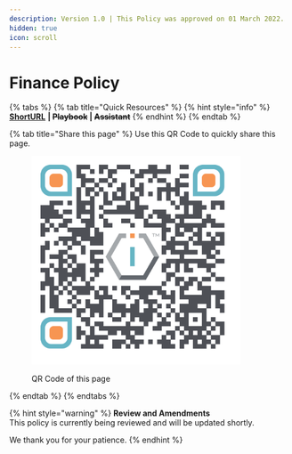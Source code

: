```yaml
---
description: Version 1.0 | This Policy was approved on 01 March 2022.
hidden: true
icon: scroll
---
```


# Finance Policy



{% tabs %}
{% tab title="Quick Resources" %}
{% hint style="info" %}
[**ShortURL**](https://short.theiofoundation.org/TIOFPolicyFinance) **|&#x20;**~~**Playbook**~~**&#x20;|&#x20;**~~**Assistant**~~
{% endhint %}
{% endtab %}

{% tab title="Share this page" %}
Use this QR Code to quickly share this page.

<figure><img src="../../../.gitbook/assets/TIOFTIOFPoliciesFinance_4096x4096.png" alt="" width="375"><figcaption><p>QR Code of this page</p></figcaption></figure>
{% endtab %}
{% endtabs %}

{% hint style="warning" %}
**Review and Amendments**\
This policy is currently being reviewed and will be updated shortly.

We thank you for your patience.
{% endhint %}
